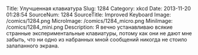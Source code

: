 Title: Улучшенная клавиатура 
Slug: 1284 
Category: xkcd 
Date: 2013-11-20 01:28:54 
SourceNum: 1284 
SourceTitle: Improved Keyboard 
Image: /comics/1284.png 
MicroImage: /comics/1284_micro.png 
MiniImage: /comics/1284_mini.png 
Description: Я вечно устанавливаю всякие странные экспериментальные клавиатуры, потому как они не дают мне забыть, что ни одно из набранных мной сообщений никогда не стоило залапанного экрана. 

